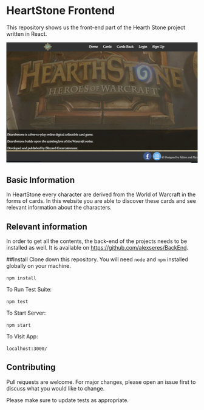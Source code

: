 # HeartStone Frontend

This repository shows us the front-end part of the 
Hearth Stone project written in React. 

![Screenshot](HeartStoneReadMePicture.png)

## Basic Information
In HeartStone every character are derived from the World of Warcraft in 
the forms of cards. In this website you are able to discover these cards 
and see relevant information about the characters.

## Relevant information
In order to get all the contents, the back-end of the projects needs to be installed
as well. It is available on https://github.com/alexseres/BackEnd.


##Install 
Clone down this repository. You will need `node` and `npm` installed globally on your machine.  


`npm install`  

To Run Test Suite:  

`npm test`  

To Start Server:

`npm start`  

To Visit App:

`localhost:3000/`  

## Contributing
Pull requests are welcome. For major changes, please open an issue first to discuss what you would like to change.

Please make sure to update tests as appropriate.


